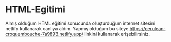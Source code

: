 # HTML-Egitimi
Almış olduğum HTML eğitimi sonucunda oluşturduğum internet sitesini netlify kullanarak canlıya aldım. Yapmış olduğum bu siteye https://cerulean-croquembouche-7a9893.netlify.app/ linkini kullanarak erişebilirsiniz.
